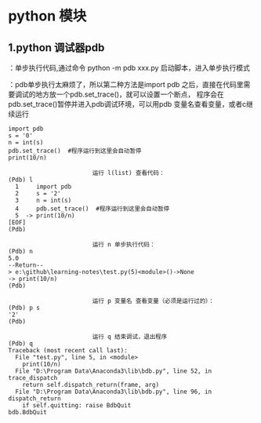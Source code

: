 # python 模块
## 1.python 调试器pdb
：单步执行代码,通过命令 python -m pdb xxx.py 启动脚本，进入单步执行模式

：pdb单步执行太麻烦了，所以第二种方法是import pdb 之后，直接在代码里需要调试的地方放一个pdb.set_trace()，就可以设置一个断点， 程序会在pdb.set_trace()暂停并进入pdb调试环境，可以用pdb 变量名查看变量，或者c继续运行

```
import pdb
s = '0'
n = int(s)
pdb.set_trace()  #程序运行到这里会自动暂停
print(10/n)
```
```
                        运行 l(list) 查看代码：
(Pdb) l
  1     import pdb
  2     s = '2'
  3     n = int(s)
  4     pdb.set_trace()  #程序运行到这里会自动暂停
  5  -> print(10/n)
[EOF]
(Pdb) 

                        运行 n 单步执行代码：
(Pdb) n
5.0
--Return--
> e:\github\learning-notes\test.py(5)<module>()->None
-> print(10/n)
(Pdb) 

                        运行 p 变量名 查看变量（必须是运行过的）：
(Pdb) p s
'2'
(Pdb)

                        运行 q 结束调试，退出程序
(Pdb) q
Traceback (most recent call last):
  File "test.py", line 5, in <module>
    print(10/n)
  File "D:\Program Data\Anaconda3\lib\bdb.py", line 52, in trace_dispatch
    return self.dispatch_return(frame, arg)
  File "D:\Program Data\Anaconda3\lib\bdb.py", line 96, in dispatch_return
    if self.quitting: raise BdbQuit
bdb.BdbQuit
```